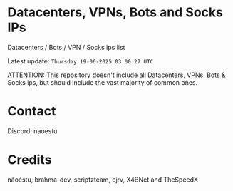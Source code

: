 # Datacenters, VPNs, Bots and Socks IPs
 
Datacenters / Bots / VPN / Socks ips list

Latest update: `Thursday 19-06-2025 03:00:27 UTC` 

ATTENTION: This repository doesn't include all Datacenters, VPNs, Bots & Socks ips, 
but should include the vast majority of common ones.

# Contact
Discord: naoestu

# Credits
nãoéstu, brahma-dev, scriptzteam, ejrv, X4BNet and TheSpeedX

